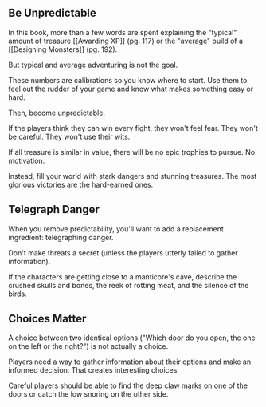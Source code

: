 ## Be Unpredictable
In this book, more than a few words are spent explaining the "typical" amount of treasure [[Awarding XP]] (pg. 117) or the "average" build of a [[Designing Monsters]] (pg. 192).

But typical and average adventuring is not the goal.

These numbers are calibrations so you know where to start. Use them to feel out the rudder of your game and know what makes something easy or hard.

Then, become unpredictable.

If the players think they can win every fight, they won't feel fear. They won't be careful. They won't use their wits.

If all treasure is similar in value, there will be no epic trophies to pursue. No motivation.

Instead, fill your world with stark dangers and stunning treasures. The most glorious victories are the hard-earned ones.

## Telegraph Danger
When you remove predictability, you'll want to add a replacement ingredient: telegraphing danger.

Don't make threats a secret (unless the players utterly failed to gather information).

If the characters are getting close to a manticore's cave, describe the crushed skulls and bones, the reek of rotting meat, and the silence of the birds.

## Choices Matter
A choice between two identical options ("Which door do you open, the one on the left or the right?") is not actually a choice.

Players need a way to gather information about their options and make an informed decision. That creates interesting choices.

Careful players should be able to find the deep claw marks on one of the doors or catch the low snoring on the other side.

